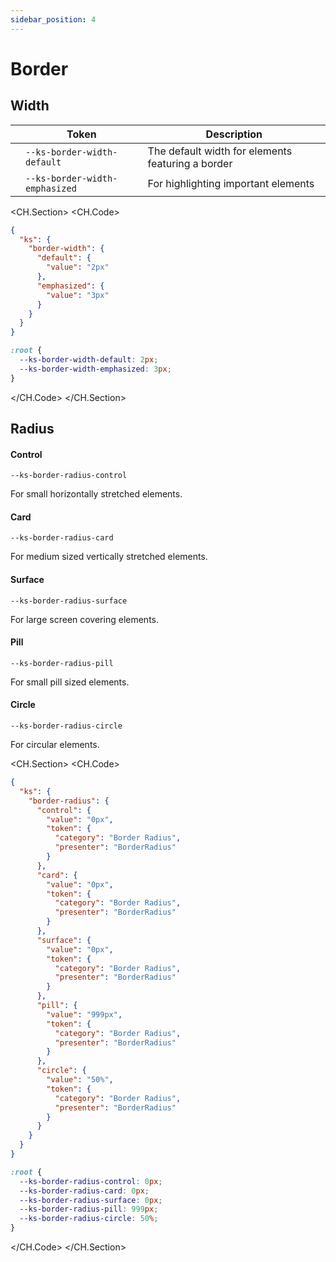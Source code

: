 ```yaml
---
sidebar_position: 4
---
```


# Border

## Width

|                                                                      | Token                          | Description                                       |
| -------------------------------------------------------------------- | ------------------------------ | ------------------------------------------------- |
| <div className="border-width-preview border-width-default"></div>    | `--ks-border-width-default`    | The default width for elements featuring a border |
| <div className="border-width-preview border-width-emphasized"></div> | `--ks-border-width-emphasized` | For highlighting important elements               |

<CH.Section>
<CH.Code>

```json border.json
{
  "ks": {
    "border-width": {
      "default": {
        "value": "2px"
      },
      "emphasized": {
        "value": "3px"
      }
    }
  }
}
```

```css tokens.css
:root {
  --ks-border-width-default: 2px;
  --ks-border-width-emphasized: 3px;
}
```

</CH.Code>
</CH.Section>

## Radius

#### Control

`--ks-border-radius-control`

<div className="border-radius-preview border-radius-control"></div>

For small horizontally stretched elements.

#### Card

`--ks-border-radius-card`

<div className="border-radius-preview border-radius-card"></div>

For medium sized vertically stretched elements.

#### Surface

`--ks-border-radius-surface`

<div className="border-radius-preview border-radius-surface"></div>

For large screen covering elements.

#### Pill

`--ks-border-radius-pill`

<div className="border-radius-preview border-radius-pill"></div>

For small pill sized elements.

#### Circle

`--ks-border-radius-circle`

<div className="border-radius-preview border-radius-circle"></div>

For circular elements.

<CH.Section>
<CH.Code>

```json border.json
{
  "ks": {
    "border-radius": {
      "control": {
        "value": "0px",
        "token": {
          "category": "Border Radius",
          "presenter": "BorderRadius"
        }
      },
      "card": {
        "value": "0px",
        "token": {
          "category": "Border Radius",
          "presenter": "BorderRadius"
        }
      },
      "surface": {
        "value": "0px",
        "token": {
          "category": "Border Radius",
          "presenter": "BorderRadius"
        }
      },
      "pill": {
        "value": "999px",
        "token": {
          "category": "Border Radius",
          "presenter": "BorderRadius"
        }
      },
      "circle": {
        "value": "50%",
        "token": {
          "category": "Border Radius",
          "presenter": "BorderRadius"
        }
      }
    }
  }
}
```

```css tokens.css
:root {
  --ks-border-radius-control: 0px;
  --ks-border-radius-card: 0px;
  --ks-border-radius-surface: 0px;
  --ks-border-radius-pill: 999px;
  --ks-border-radius-circle: 50%;
}
```

</CH.Code>
</CH.Section>

###
